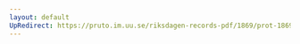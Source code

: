 ```yaml
---
layout: default
UpRedirect: https://pruto.im.uu.se/riksdagen-records-pdf/1869/prot-1869--fk--305/prot-1869--fk--305_017.pdf
---
```

